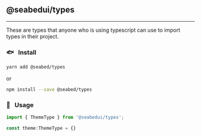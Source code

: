 ## @seabedui/types
---

These are types that anyone who is using typescript can use to import types in their project.
### 🐟 &nbsp; Install

```sh
yarn add @seabed/types
```
or
```sh
npm install --save @seabed/types
```


### 🐬 &nbsp; Usage

```typescript
import { ThemeType } from '@seabedui/types';

const theme:ThemeType = {}
```